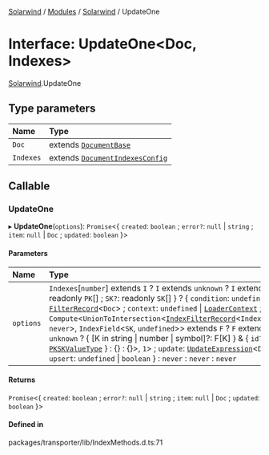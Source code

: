 [Solarwind](../README.md) / [Modules](../modules.md) / [Solarwind](../modules/Solarwind.md) / UpdateOne

# Interface: UpdateOne<Doc, Indexes\>

[Solarwind](../modules/Solarwind.md).UpdateOne

## Type parameters

| Name | Type |
| :------ | :------ |
| `Doc` | extends [`DocumentBase`](../modules/Solarwind.md#documentbase) |
| `Indexes` | extends [`DocumentIndexesConfig`](Solarwind.DocumentIndexesConfig.md) |

## Callable

### UpdateOne

▸ **UpdateOne**(`options`): `Promise`<{ `created`: `boolean` ; `error?`: ``null`` \| `string` ; `item`: ``null`` \| `Doc` ; `updated`: `boolean`  }\>

#### Parameters

| Name | Type |
| :------ | :------ |
| `options` | `Indexes`[`number`] extends `I` ? `I` extends `unknown` ? `I` extends { `PK`: readonly `PK`[] ; `SK?`: readonly `SK`[]  } ? { `condition`: `undefined` \| [`FilterRecord`](../modules/Solarwind.md#filterrecord)<`Doc`\> ; `context`: `undefined` \| [`LoaderContext`](../modules/Solarwind.md#loadercontext) ; `filter`: `Compute`<`UnionToIntersection`<[`IndexFilterRecord`](../modules/Solarwind.md#indexfilterrecord)<`IndexField`<`PK`, `never`\>, `IndexField`<`SK`, `undefined`\>\> extends `F` ? `F` extends `unknown` ? { [K in string \| number \| symbol]?: F[K] } & { `id?`: [`PKSKValueType`](../modules/Solarwind.md#pkskvaluetype)  } : {} : {}\>, ``1``\> ; `update`: [`UpdateExpression`](../modules/Solarwind.md#updateexpression)<`Doc`\> ; `upsert`: `undefined` \| `boolean`  } : `never` : `never` : `never` |

#### Returns

`Promise`<{ `created`: `boolean` ; `error?`: ``null`` \| `string` ; `item`: ``null`` \| `Doc` ; `updated`: `boolean`  }\>

#### Defined in

packages/transporter/lib/IndexMethods.d.ts:71
